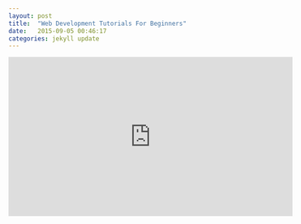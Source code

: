 ```yaml
---
layout: post
title:  "Web Development Tutorials For Beginners"
date:   2015-09-05 00:46:17
categories: jekyll update
---
```




<iframe width="560" height="315" src="https://www.youtube.com/embed/videoseries?list=PLoYCgNOIyGAB_8_iq1cL8MVeun7cB6eNc" frameborder="0" allowfullscreen></iframe>